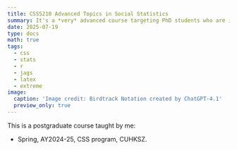 ```yaml
---
title: CSS5210 Advanced Topics in Social Statistics
summary: It's a *very* advanced course targeting PhD students who are in serious need of complex modeling.
date: 2025-07-19
type: docs
math: true
tags:
  - css
  - stats
  - r
  - jags
  - latex
  - extreme
image:
  caption: 'Image credit: Birdtrack Notation created by ChatGPT-4.1'
  preview_only: true
---
```


This is a postgraduate course taught by me:

* Spring, AY2024-25, CSS program, CUHKSZ.